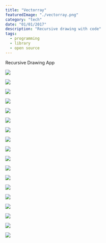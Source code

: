 ```yaml
---
title: "Vectorray"
featuredImage: "./vectorray.png"
category: "tech"
date: "01/01/2017"
description: "Recursive drawing with code"
tags:
  - programming
  - library
  - open source
---
```


Recursive Drawing App

<p><img src="vectorray_1.jpg"></p>
<p><img src="vectorray_10.jpg"></p>
<p><img src="vectorray_11.jpg"></p>
<p><img src="vectorray_12.jpg"></p>
<p><img src="vectorray_13.jpg"></p>
<p><img src="vectorray_14.jpg"></p>
<p><img src="vectorray_15.jpg"></p>
<p><img src="vectorray_16.jpg"></p>
<p><img src="vectorray_17.jpg"></p>
<p><img src="vectorray_18.jpg"></p>
<p><img src="vectorray_19.jpg"></p>
<p><img src="vectorray_2.jpg"></p>
<p><img src="vectorray_3.jpg"></p>
<p><img src="vectorray_4.jpg"></p>
<p><img src="vectorray_5.jpg"></p>
<p><img src="vectorray_6.jpg"></p>
<p><img src="vectorray_7.jpg"></p>
<p><img src="vectorray_8.jpg"></p>
